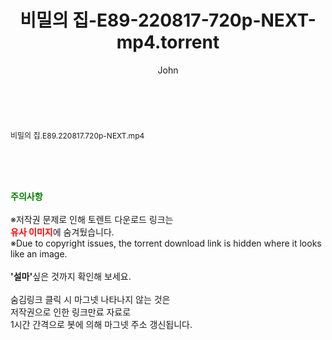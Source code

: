 ﻿---
layout: post
title:  "비밀의 집-E89-220817-720p-NEXT-mp4.torrent"
author: John
categories: [ 드라마 ]
tags: [  ]
image:  
description: "비밀의 집-E89-220817-720p-NEXT-mp4 torrent 정보 공유"
toc: true
toc_sticky: true
---

<br>
<div class="view-img">
<a class="view_image" href="http://torrentmobile62.com/bbs/view_image.php?fn=%2Fdata%2Ffile%2Fdrama%2F3735183265_Q7EgxZqL_ab67b2888eb4e55f1b2126a8d09c4bd6aabfe624.jpg" target="_blank"><img alt="" class="img-tag" content="http://torrentmobile62.com/data/file/drama/3735183265_Q7EgxZqL_ab67b2888eb4e55f1b2126a8d09c4bd6aabfe624.jpg" itemprop="image" src="http://torrentmobile62.com/data/file/drama/3735183265_Q7EgxZqL_ab67b2888eb4e55f1b2126a8d09c4bd6aabfe624.jpg"/></a></div><div class="view-content" itemprop="description">
<p><span style="font-size:12px;">비밀의 집.E89.220817.720p-NEXT.mp4</span> </p> </div>
    
<br><br><br>
<p data-ke-size="size16"><b><span style="color: green;">주의사항</span></b><br /><br />※저작권 문제로 인해 토렌트 다운로드 링크는<br /><b><span style="color: red;">유사 이미지</span></b>에 숨겨뒀습니다.<br />※Due to copyright issues, the torrent download link is hidden where it looks like an image.<br /><br /><b>'설마'</b>싶은 것까지 확인해 보세요.<br /><br />숨김링크 클릭 시 마그넷 나타나지 않는 것은<br />저작권으로 인한 링크만료 자료로<br />1시간 간격으로 봇에 의해 마그넷 주소 갱신됩니다.</p>
